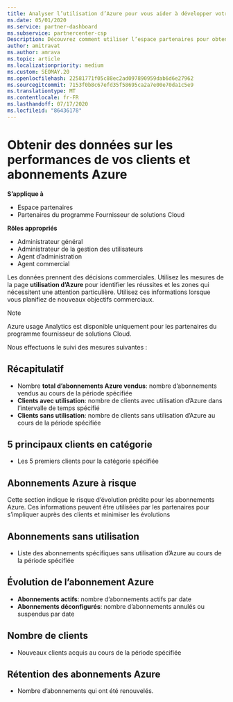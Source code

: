 ```yaml
---
title: Analyser l’utilisation d’Azure pour vous aider à développer votre activité
ms.date: 05/01/2020
ms.service: partner-dashboard
ms.subservice: partnercenter-csp
Description: Découvrez comment utiliser l’espace partenaires pour obtenir des données sur l’utilisation des abonnements Azure de vos clients.
author: amitravat
ms.author: amrava
ms.topic: article
ms.localizationpriority: medium
ms.custom: SEOMAY.20
ms.openlocfilehash: 22581771f05c88ec2ad097890959dab6d6e27962
ms.sourcegitcommit: 7153f0b8c67efd35f58695ca2a7e00e70da1c5e9
ms.translationtype: MT
ms.contentlocale: fr-FR
ms.lasthandoff: 07/17/2020
ms.locfileid: "86436178"
---
```

# <a name="get-data-about-how-well-your-customers-and-azure-subscriptions-are-doing"></a>Obtenir des données sur les performances de vos clients et abonnements Azure

**S’applique à**

- Espace partenaires
- Partenaires du programme Fournisseur de solutions Cloud

**Rôles appropriés**

- Administrateur général
- Administrateur de la gestion des utilisateurs
- Agent d’administration
- Agent commercial

Les données prennent des décisions commerciales. Utilisez les mesures de la page **utilisation d’Azure** pour identifier les réussites et les zones qui nécessitent une attention particulière. Utilisez ces informations lorsque vous planifiez de nouveaux objectifs commerciaux.

> [!NOTE]
> Azure usage Analytics est disponible uniquement pour les partenaires du programme fournisseur de solutions Cloud.

Nous effectuons le suivi des mesures suivantes :

## <a name="summary"></a>Récapitulatif

- Nombre **total d’abonnements Azure vendus**: nombre d’abonnements vendus au cours de la période spécifiée  
- **Clients avec utilisation**: nombre de clients avec utilisation d’Azure dans l’intervalle de temps spécifié  
- **Clients sans utilisation**: nombre de clients sans utilisation d’Azure au cours de la période spécifiée  

## <a name="top-5-customers-in-category"></a>5 principaux clients en catégorie

- Les 5 premiers clients pour la catégorie spécifiée  

## <a name="azure-subscriptions-at-risk"></a>Abonnements Azure à risque

Cette section indique le risque d’évolution prédite pour les abonnements Azure. Ces informations peuvent être utilisées par les partenaires pour s’impliquer auprès des clients et minimiser les évolutions

## <a name="subscriptions-without-usage"></a>Abonnements sans utilisation

- Liste des abonnements spécifiques sans utilisation d’Azure au cours de la période spécifiée  

## <a name="azure-subscription-churn"></a>Évolution de l’abonnement Azure

- **Abonnements actifs**: nombre d’abonnements actifs par date  
- **Abonnements déconfigurés**: nombre d’abonnements annulés ou suspendus par date  

## <a name="customer-count"></a>Nombre de clients

- Nouveaux clients acquis au cours de la période spécifiée  

## <a name="azure-subscription-retention"></a>Rétention des abonnements Azure

- Nombre d’abonnements qui ont été renouvelés.
